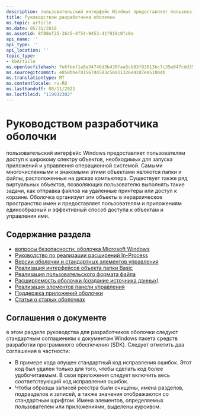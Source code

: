 ```yaml
---
description: пользовательский интерфейс Windows предоставляет пользователям доступ к широкому спектру объектов, необходимых для запуска приложений и управления операционной системой.
title: Руководством разработчика оболочки
ms.topic: article
ms.date: 05/31/2018
ms.assetid: 8f88ef25-3645-4f54-9453-41f919c0fc0a
api_name: ''
api_type: ''
api_location: ''
topic_type:
- kbArticle
ms.openlocfilehash: 7e6fbef1a8e34746d3b430faa5cb03f93613bc7c35e047cdd35afeb4921a37fd
ms.sourcegitcommit: e858bbe701567d4583c50a11326e42d7ea51804b
ms.translationtype: MT
ms.contentlocale: ru-RU
ms.lasthandoff: 08/11/2021
ms.locfileid: "119032302"
---
```

# <a name="shell-developers-guide"></a>Руководством разработчика оболочки

пользовательский интерфейс Windows предоставляет пользователям доступ к широкому спектру объектов, необходимых для запуска приложений и управления операционной системой. Самыми многочисленными и знакомыми этими объектами являются папки и файлы, расположенные на дисках компьютера. Существует также ряд виртуальных объектов, позволяющих пользователю выполнять такие задачи, как отправка файлов на удаленные принтеры или доступ к корзине. Оболочка организует эти объекты в иерархическое пространство имен и предоставляет пользователям и приложениям единообразный и эффективный способ доступа к объектам и управления ими.

## <a name="in-this-section"></a>Содержание раздела

-   [вопросы безопасности: оболочка Microsoft Windows](sec-shell.md)
-   [Руководство по реализации расширений In-Process](shell-and-managed-code.md)
-   [Версии оболочки и стандартных элементов управления](versions.md)
-   [Реализация интерфейсов объекта папки Basic](nse-implement.md)
-   [Реализация пользовательского формата файла](customizing-file-types-bumper.md)
-   [Расширяемость оболочки (создание источника данных)](shell-extensibility-bumper.md)
-   [Реализация элементов панели управления](control-panel-applications.md)
-   [Поддержка приложений оболочки](application-support-bumper.md)
-   [Статьи о старых оболочках](miscellaneous-topics-bumper.md)

## <a name="document-conventions"></a>Соглашения о документе

в этом разделе руководства для разработчиков оболочки следуют стандартным соглашениям к документам Windows пакета средств разработки программного обеспечения (SDK). Следует отметить два соглашения в частности:

-   В примере кода опущен стандартный код исправления ошибок. Этот код был удален только для того, чтобы сделать код более удобочитаемым. В свои приложения следует включить весь соответствующий код исправления ошибок.
-   Чтобы образцы записей реестра были очищены, имена разделов, подразделов и записей, а также значения отображаются со стандартным шрифтом. Имена элементов, определяемых пользователем или приложениями, выделены курсивом.

 

 



